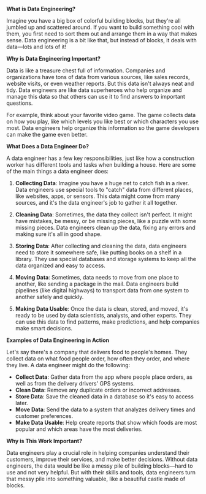 **What is Data Engineering?**

Imagine you have a big box of colorful building blocks, but they're all jumbled up and scattered around. If you want to build something cool with them, you first need to sort them out and arrange them in a way that makes sense. Data engineering is a bit like that, but instead of blocks, it deals with data—lots and lots of it!

**Why is Data Engineering Important?**

Data is like a treasure chest full of information. Companies and organizations have tons of data from various sources, like sales records, website visits, or even weather reports. But this data isn't always neat and tidy. Data engineers are like data superheroes who help organize and manage this data so that others can use it to find answers to important questions.

For example, think about your favorite video game. The game collects data on how you play, like which levels you like best or which characters you use most. Data engineers help organize this information so the game developers can make the game even better.

**What Does a Data Engineer Do?**

A data engineer has a few key responsibilities, just like how a construction worker has different tools and tasks when building a house. Here are some of the main things a data engineer does:

1. **Collecting Data**: Imagine you have a huge net to catch fish in a river. Data engineers use special tools to "catch" data from different places, like websites, apps, or sensors. This data might come from many sources, and it's the data engineer's job to gather it all together.

2. **Cleaning Data**: Sometimes, the data they collect isn't perfect. It might have mistakes, be messy, or be missing pieces, like a puzzle with some missing pieces. Data engineers clean up the data, fixing any errors and making sure it's all in good shape.

3. **Storing Data**: After collecting and cleaning the data, data engineers need to store it somewhere safe, like putting books on a shelf in a library. They use special databases and storage systems to keep all the data organized and easy to access.

4. **Moving Data**: Sometimes, data needs to move from one place to another, like sending a package in the mail. Data engineers build pipelines (like digital highways) to transport data from one system to another safely and quickly.

5. **Making Data Usable**: Once the data is clean, stored, and moved, it's ready to be used by data scientists, analysts, and other experts. They can use this data to find patterns, make predictions, and help companies make smart decisions.

**Examples of Data Engineering in Action**

Let's say there's a company that delivers food to people's homes. They collect data on what food people order, how often they order, and where they live. A data engineer might do the following:

- **Collect Data**: Gather data from the app where people place orders, as well as from the delivery drivers' GPS systems.
- **Clean Data**: Remove any duplicate orders or incorrect addresses.
- **Store Data**: Save the cleaned data in a database so it's easy to access later.
- **Move Data**: Send the data to a system that analyzes delivery times and customer preferences.
- **Make Data Usable**: Help create reports that show which foods are most popular and which areas have the most deliveries.

**Why is This Work Important?**

Data engineers play a crucial role in helping companies understand their customers, improve their services, and make better decisions. Without data engineers, the data would be like a messy pile of building blocks—hard to use and not very helpful. But with their skills and tools, data engineers turn that messy pile into something valuable, like a beautiful castle made of blocks.
